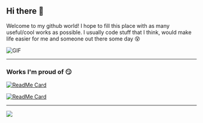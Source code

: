 ## Hi there 👋

Welcome to my github world! I hope to fill this place with as many useful/cool works as possible.
I usually code stuff that I think, would make life easier for me and someone out there some day 😵


<img align="center" alt="GIF" src="http://68.media.tumblr.com/1eaef003b8048b3f7c13eeb7bc6a24f8/tumblr_otx7cduuJ01wwvl50o2_400.gif" />

---

### Works I'm proud of 😏

[![ReadMe Card](https://github-readme-stats.vercel.app/api/pin/?username=aravindmathradan&repo=lantern-notes)](https://github.com/aravindmathradan/lantern-notes)

[![ReadMe Card](https://github-readme-stats.vercel.app/api/pin/?username=aravindmathradan&repo=popcorn)](https://github.com/aravindmathradan/popcorn)

---

![](https://github-readme-stats.vercel.app/api/?username=aravindmathradan&show_icons=true&title_color=000000&icon_color=871486&text_color=000000&bg_color=ffffff&custom_title=Some+stats+for+swag&include_all_commits=true)
